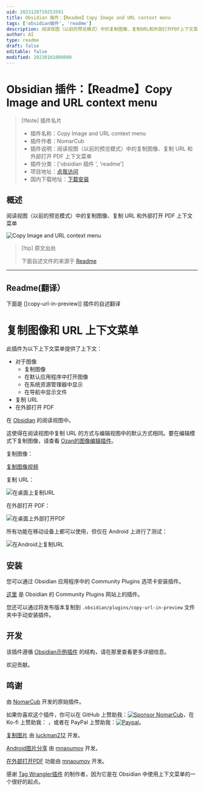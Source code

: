 ```yaml
---
uid: 2023120719253591
title: Obsidian 插件：【Readme】Copy Image and URL context menu
tags: ['obsidian插件', 'readme']
description: 阅读视图（以前的预览模式）中的复制图像、复制URL和外部打开PDF上下文菜单
author: AI
type: readme
draft: false
editable: false
modified: 20230101000000
---
```


# Obsidian 插件：【Readme】Copy Image and URL context menu

> [!Note] 插件名片
> - 插件名称：Copy Image and URL context menu
> - 插件作者：NomarCub
> - 插件说明：阅读视图（以前的预览模式）中的复制图像、复制 URL 和外部打开 PDF 上下文菜单
> - 插件分类：['obsidian 插件 ', 'readme']
> - 项目地址：[点我访问](https://github.com/NomarCub/obsidian-copy-url-in-preview)
> - 国内下载地址：[下载安装](https://pkmer.cn/products/plugin/pluginMarket/?copy-url-in-preview)

## 概述

阅读视图（以前的预览模式）中的复制图像、复制 URL 和外部打开 PDF 上下文菜单

![Copy Image and URL context menu](https://cdn.pkmer.cn/covers/copy-url-in-preview.gif)

> [!tip] 原文出处
>
>下面自述文件的来源于 [Readme](https://ghproxy.net/https://raw.githubusercontent.com/NomarCub/obsidian-copy-url-in-preview/master/README.md)
>

---

## Readme(翻译）

下面是 [[copy-url-in-preview]] 插件的自述翻译

# 复制图像和 URL 上下文菜单

此插件为以下上下文菜单提供了上下文：

- 对于图像
  - 复制图像
  - 在默认应用程序中打开图像
  - 在系统资源管理器中显示
  - 在导航中显示文件
- 复制 URL
- 在外部打开 PDF

在 [Obsidian](https://obsidian.md/) 的阅读视图中。

这使得在阅读视图中复制 URL 的方式与编辑视图中的默认方式相同。要在编辑模式下复制图像，请查看 [Ozan的图像编辑插件](https://github.com/ozntel/oz-image-in-editor-obsidian)。

复制图像：

[复制图像视频](https://user-images.githubusercontent.com/1992842/132140547-fead74c1-4bec-489a-945c-f28cbba43493.mp4)

复制 URL：

![在桌面上复制URL](https://cdn.pkmer.cn/covers/copy-url-in-preview_1_0.gif)

在外部打开 PDF：

![在桌面上外部打开PDF](https://cdn.pkmer.cn/covers/copy-url-in-preview_1_1.gif)

所有功能在移动设备上都可以使用，但仅在 Android 上进行了测试：

![在Android上复制URL](https://cdn.pkmer.cn/covers/copy-url-in-preview_1_2.gif)

## 安装

您可以通过 Obsidian 应用程序中的 Community Plugins 选项卡安装插件。

[这里](https://obsidian.md/plugins?id=copy-url-in-preview) 是 Obsidian 的 Community Plugins 网站上的插件。

您还可以通过将发布版本复制到 `.obsidian/plugins/copy-url-in-preview` 文件夹中手动安装插件。

## 开发

该插件遵循 [Obsidian示例插件](https://github.com/obsidianmd/obsidian-sample-plugin) 的结构，请在那里查看更多详细信息。

欢迎贡献。

## 鸣谢

由 [NomarCub](https://github.com/NomarCub) 开发的原始插件。

如果你喜欢这个插件，你可以在 GitHub 上赞助我：[![Sponsor NomarCub](https://img.shields.io/static/v1?label=Sponsor%20NomarCub&message=%E2%9D%A4&logo=GitHub&color=%23fe8e86)](https://github.com/sponsors/NomarCub)，在 Ko-fi 上赞助我： ，或者在 PayPal 上赞助我：[![Paypal](https://img.shields.io/badge/paypal-nomarcub-yellow?style=social&logo=paypal)](https://paypal.me/nomarcub)。

[复制图片](https://github.com/NomarCub/obsidian-copy-url-in-preview/pull/2) 由 [luckman212](https://github.com/luckman212) 开发。

[Android图片分享](https://github.com/NomarCub/obsidian-copy-url-in-preview/issues/5) 由 [mnaoumov](https://github.com/mnaoumov) 开发。

[在外部打开PDF](https://github.com/NomarCub/obsidian-copy-url-in-preview/issues/9) 功能由 [mnaoumov](https://github.com/mnaoumov) 开发。

感谢 [Tag Wrangler插件](https://github.com/pjeby/tag-wrangler) 的制作者，因为它是在 Obsidian 中使用上下文菜单的一个很好的起点。
